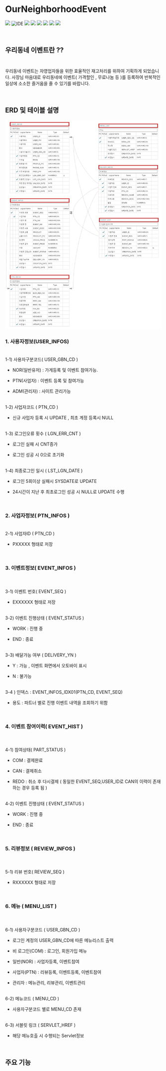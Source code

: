 # OurNeighborhoodEvent<br>

<p>
    <img src="https://img.shields.io/badge/version-1.0.0-rgb(26, 188, 156).svg" />
    <img alt="IDE" src="https://img.shields.io/badge/IDE-Eclipse Jee -rgb(26, 188, 156).svg" />
    <img src="https://img.shields.io/badge/Apache-8.5-green.svg" />
    <img src="https://img.shields.io/badge/spring-4.3.9-green.svg" />
    <img src="https://img.shields.io/badge/java-1.8-blue.svg" />  
    <img src="https://img.shields.io/badge/Mybatis-3.2.2-rgb(243, 156, 18).svg" />
    <img src="https://img.shields.io/badge/Oracle11g -rgb(243, 156, 18).svg" />
    <img src="https://img.shields.io/badge/bootstrap 4.3.7 -rgb(255, 204, 000).svg" />
</p>

<br>

## 우리동네 이벤트란 ??<br><br> 

우리동네 이벤트는 자영업자들을 위한 효율적인 재고처리를 위하여 기획하게 되었습니다.
사장님 마음대로 우리동네에 이벤트( 가격할인 , 무료나눔 등 )를 등록하여 반복적인 일상에 소소한 즐거움을 줄 수 있기를 바랍니다.

<br>

## ERD 및 테이블 설명

![erd](./readmeSource/erd.png)<br>


### 1. 사용자정보(USER_INFOS)<br><br>

1-1) 사용자구분코드( USER_GBN_CD )

- NOR(일반유저) : 가게등록 및 이벤트 참여가능.

- PTN(사업자) : 이벤트 등록 및 참여가능

- ADM(관리자) : 사이트 관리가능

<br>
1-2) 사업자코드 ( PTN_CD )

- 신규 사업자 등록 시 UPDATE , 최초 계정 등록시 NULL

<br>
1-3) 로그인오류 횟수 ( LGN_ERR_CNT )

- 로그인 실패 시 CNT증가

- 로그인 성공 시 0으로 초기화

<br>
1-4) 최종로그인 일시 ( LST_LGN_DATE )

- 로그인 5회이상 실패시 SYSDATE로 UPDATE

- 24시간이 지난 후 최초로그인 성공 시 NULL로 UPDATE 수행

<br>

### 2. 사업자정보( PTN_INFOS )<br><br>


2-1) 사업자ID ( PTN_CD )

- PXXXXX 형태로 저장

<br>

### 3. 이벤트정보( EVENT_INFOS )<br><br>

<br>
3-1) 이벤트 번호( EVENT_SEQ )

- EXXXXXX 형태로 저장

<br>
3-2) 이벤트 진행상태 ( EVENT_STATUS )

- WORK : 진행 중

- END : 종료

<br>
3-3) 배달가능 여부 ( DELIVERY_YN )

- Y : 가능 , 이벤트 화면에서 오토바이 표시

- N : 불가능

<br>
3-4 ) 인덱스 : EVENT_INFOS_IDX01(PTN_CD, EVENT_SEQ)

- 용도 : 파트너 별로 진행 이벤트 내역을 조회하기 위함

<br>

### 4. 이벤트 참여이력( EVENT_HIST )<br><br>

<br>
4-1) 참여상태( PART_STATUS )

- COM : 결제완료

- CAN : 결제취소

- REDO : 취소 후 다시결제 ( 동일한 EVENT_SEQ,USER_ID로 CAN의 이력이 존재하는 경우 등록 됨 )

<br>
4-2) 이벤트 진행상태 ( EVENT_STATUS )


- WORK : 진행 중

- END : 종료

<br>

### 5. 리뷰정보 ( REVIEW_INFOS )<br><br>

<br>
5-1) 리뷰 번호( REVIEW_SEQ )

- RXXXXXX 형태로 저장

<br>

### 6. 메뉴 ( MENU_LIST )<br><br>

<br>
6-1) 사용자구분코드 ( USER_GBN_CD )

- 로그인 계정의 USER_GBN_CD에 따른 메뉴리스트 출력

- 비 로그인(COM) : 로그인, 회원가입 메뉴

- 일반(NOR) : 사업자등록, 이벤트참여

- 사업자(PTN) : 리뷰등록, 이벤트등록, 이벤트참여

- 관리자 : 메뉴관리, 리뷰관리, 이벤트관리

<br>
6-2) 메뉴코드 ( MENU_CD )

- 사용자구분코드 별로 MENU_CD 존재

<br>
6-3) 서블릿 링크 ( SERVLET_HREF )

- 해당 메뉴호출 시 수행되는 Servlet정보

<br>

## 주요 기능
